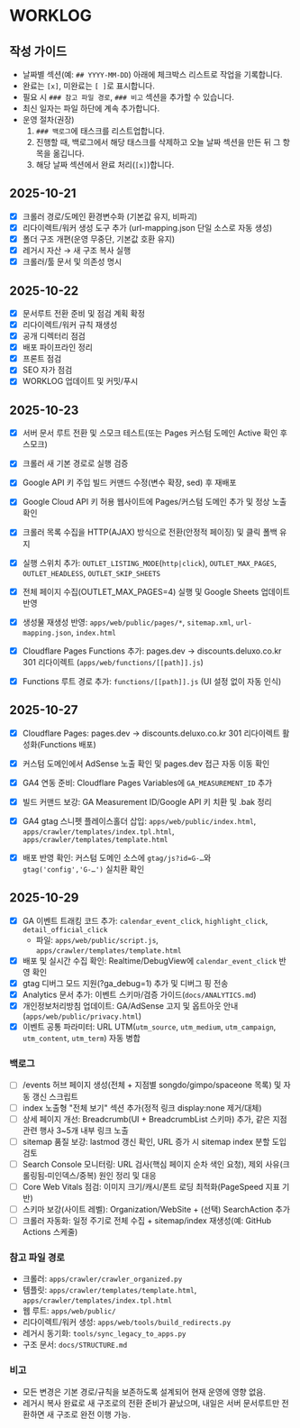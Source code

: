 # WORKLOG

## 작성 가이드
- 날짜별 섹션(예: `## YYYY-MM-DD`) 아래에 체크박스 리스트로 작업을 기록합니다.
- 완료는 `[x]`, 미완료는 `[ ]`로 표시합니다.
- 필요 시 `### 참고 파일 경로`, `### 비고` 섹션을 추가할 수 있습니다.
- 최신 일자는 파일 하단에 계속 추가합니다.
- 운영 절차(권장)
  1) `### 백로그`에 태스크를 리스트업합니다.
  2) 진행할 때, 백로그에서 해당 태스크를 삭제하고 오늘 날짜 섹션을 만든 뒤 그 항목을 옮깁니다.
  3) 해당 날짜 섹션에서 완료 처리(`[x]`)합니다.

## 2025-10-21
- [x] 크롤러 경로/도메인 환경변수화 (기본값 유지, 비파괴)
- [x] 리다이렉트/워커 생성 도구 추가 (url-mapping.json 단일 소스로 자동 생성)
- [x] 폴더 구조 개편(운영 무중단, 기본값 호환 유지)
- [x] 레거시 자산 → 새 구조 복사 실행
- [x] 크롤러/툴 문서 및 의존성 명시

## 2025-10-22
- [x] 문서루트 전환 준비 및 점검 계획 확정
- [x] 리다이렉트/워커 규칙 재생성
- [x] 공개 디렉터리 점검
- [x] 배포 파이프라인 정리
- [x] 프론트 점검
- [x] SEO 자가 점검
- [x] WORKLOG 업데이트 및 커밋/푸시

## 2025-10-23
- [x] 서버 문서 루트 전환 및 스모크 테스트(또는 Pages 커스텀 도메인 Active 확인 후 스모크)
- [x] 크롤러 새 기본 경로로 실행 검증
- [x] Google API 키 주입 빌드 커맨드 수정(변수 확장, sed) 후 재배포
- [x] Google Cloud API 키 허용 웹사이트에 Pages/커스텀 도메인 추가 및 정상 노출 확인

- [x] 크롤러 목록 수집을 HTTP(AJAX) 방식으로 전환(안정적 페이징) 및 클릭 폴백 유지
- [x] 실행 스위치 추가: `OUTLET_LISTING_MODE`(`http|click`), `OUTLET_MAX_PAGES`, `OUTLET_HEADLESS`, `OUTLET_SKIP_SHEETS`
- [x] 전체 페이지 수집(OUTLET_MAX_PAGES=4) 실행 및 Google Sheets 업데이트 반영
- [x] 생성물 재생성 반영: `apps/web/public/pages/*`, `sitemap.xml`, `url-mapping.json`, `index.html`
- [x] Cloudflare Pages Functions 추가: pages.dev → discounts.deluxo.co.kr 301 리다이렉트 (`apps/web/functions/[[path]].js`)
- [x] Functions 루트 경로 추가: `functions/[[path]].js` (UI 설정 없이 자동 인식)

## 2025-10-27
- [x] Cloudflare Pages: pages.dev → discounts.deluxo.co.kr 301 리다이렉트 활성화(Functions 배포)
- [x] 커스텀 도메인에서 AdSense 노출 확인 및 pages.dev 접근 자동 이동 확인
 - [x] GA4 연동 준비: Cloudflare Pages Variables에 `GA_MEASUREMENT_ID` 추가
 - [x] 빌드 커맨드 보강: GA Measurement ID/Google API 키 치환 및 .bak 정리
 - [x] GA4 gtag 스니펫 플레이스홀더 삽입: `apps/web/public/index.html`, `apps/crawler/templates/index.tpl.html`, `apps/crawler/templates/template.html`
 - [x] 배포 반영 확인: 커스텀 도메인 소스에 `gtag/js?id=G-…`와 `gtag('config','G-…')` 실치환 확인
 

## 2025-10-29
- [x] GA 이벤트 트래킹 코드 추가: `calendar_event_click`, `highlight_click`, `detail_official_click`
  - 파일: `apps/web/public/script.js`, `apps/crawler/templates/template.html`
- [x] 배포 및 실시간 수집 확인: Realtime/DebugView에 `calendar_event_click` 반영 확인
- [x] gtag 디버그 모드 지원(?ga_debug=1) 추가 및 디버그 핑 전송
- [x] Analytics 문서 추가: 이벤트 스키마/검증 가이드(`docs/ANALYTICS.md`)
- [x] 개인정보처리방침 업데이트: GA/AdSense 고지 및 옵트아웃 안내(`apps/web/public/privacy.html`)
 - [x] 이벤트 공통 파라미터: URL UTM(`utm_source`, `utm_medium`, `utm_campaign`, `utm_content`, `utm_term`) 자동 병합

### 백로그

- [ ] /events 허브 페이지 생성(전체 + 지점별 songdo/gimpo/spaceone 목록) 및 자동 갱신 스크립트
- [ ] index 노출형 "전체 보기" 섹션 추가(정적 링크 display:none 제거/대체)
- [ ] 상세 페이지 개선: Breadcrumb(UI + BreadcrumbList 스키마) 추가, 같은 지점 관련 행사 3~5개 내부 링크 노출
- [ ] sitemap 품질 보강: lastmod 갱신 확인, URL 증가 시 sitemap index 분할 도입 검토
- [ ] Search Console 모니터링: URL 검사(핵심 페이지 순차 색인 요청), 제외 사유(크롤링됨‑미인덱스/중복) 원인 정리 및 대응
- [ ] Core Web Vitals 점검: 이미지 크기/캐시/폰트 로딩 최적화(PageSpeed 지표 기반)
- [ ] 스키마 보강(사이트 레벨): Organization/WebSite + (선택) SearchAction 추가
- [ ] 크롤러 자동화: 일정 주기로 전체 수집 + sitemap/index 재생성(예: GitHub Actions 스케줄)

### 참고 파일 경로
- 크롤러: `apps/crawler/crawler_organized.py`
- 템플릿: `apps/crawler/templates/template.html`, `apps/crawler/templates/index.tpl.html`
- 웹 루트: `apps/web/public/`
- 리다이렉트/워커 생성: `apps/web/tools/build_redirects.py`
- 레거시 동기화: `tools/sync_legacy_to_apps.py`
- 구조 문서: `docs/STRUCTURE.md`

### 비고
- 모든 변경은 기본 경로/규칙을 보존하도록 설계되어 현재 운영에 영향 없음.
- 레거시 복사 완료로 새 구조로의 전환 준비가 끝났으며, 내일은 서버 문서루트만 전환하면 새 구조로 완전 이행 가능.
